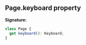 ## Page.keyboard property

**Signature:**

```typescript
class Page {
  get keyboard(): Keyboard;
}
```
